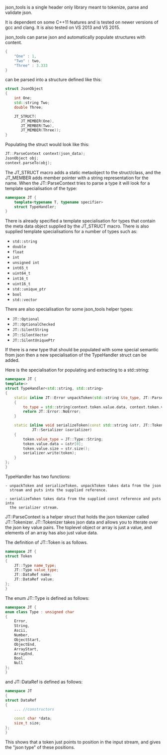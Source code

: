 json_tools is a single header only library meant to tokenize, parse and
validate json.

It is dependent on some C++11 features and is tested on newer versions of gcc
and clang. It is also tested on VS 2013 and VS 2015.

json_tools can parse json and automatically populate structures with content.

```c++
{
    "One" : 1,
    "Two" : two,
    "Three" : 3.333
}
```

can be parsed into a structure defined like this:

```c++
struct JsonObject
{
    int One;
    std::string Two;
    double Three;

    JT_STRUCT(
       JT_MEMBER(One),
       JT_MEMBER(Two),
       JT_MEMBER(Three));
}
```

Populating the struct would look like this:

```c++
JT::ParseContext context(json_data);
JsonObject obj;
context.parseTo(obj);
```

The JT_STRUCT macro adds a static metaobject to the struct/class, and the
JT_MEMBER adds member pointer with a string representation for the name. When
the JT::ParseContext tries to parse a type it will look for a template
specialisation of the type:

```c++
namespace JT {
    template<typename T, typename specifier>
    struct TypeHandler;
}
```

There is already specified a template specialisation for types that contain the
meta data object supplied by the JT_STRUCT macro. There is also supplied
template specialisations for a number of types such as:

* `std::string`
* `double`
* `float`
* `int`
* `unsigned int`
* `int65_t`
* `uint64_t`
* `int16_t`
* `uint16_t`
* `std::unique_ptr`
* `bool`
* `std::vector`

There are also specialisation for some json_tools helper types:
* `JT::Optional`
* `JT::OptionalChecked`
* `JT::SilentString`
* `JT::SilentVector`
* `JT::SilentUniquePtr`

If there is a new type that should be populated with some special semantic from
json then a new specialisation of the TypeHandler struct can be added.

Here is the specialisation for populating and extracting to a std::string:

```c++
namespace JT {
template<>
struct TypeHandler<std::string, std::string>
{
	static inline JT::Error unpackToken(std::string &to_type, JT::ParseContext &context)
	{
		to_type = std::string(context.token.value.data, context.token.value.size);
		return JT::Error::NoError;
	}

	static inline void serializeToken(const std::string &str, JT::Token &token,
            JT::Serializer &serializer)
	{
		token.value_type = JT::Type::String;
		token.value.data = &str[0];
		token.value.size = str.size();
		serializer.write(token);
	}
};
}
```

TypeHandler has two functions:

    - unpackToken and serializeToken. unpackToken takes data from the json
      stream and puts into the supplied reference.

    - serializeToken takes data from the supplied const reference and puts into
      the serializer stream.

JT::ParseContext is a helper struct that holds the json tokenizer called
JT::Tokenizer. JT::Tokenizer takes json data and allows you to itterate over the
json key value pairs. The toplevel object or array is just a value, and elements
of an array has also just value data.

The definition of JT::Token is as follows.

```c++
namespace JT {
struct Token
{
    JT::Type name_type;
    JT::Type value_type;
    JT::DataRef name;
    JT::DataRef value;
};
}
```

The enum JT::Type is defined as follows:

```c++
namespace JT {
enum class Type : unsigned char
{
    Error,
    String,
    Ascii,
    Number,
    ObjectStart,
    ObjectEnd,
    ArrayStart,
    ArrayEnd,
    Bool,
    Null
};
}
```

and JT::DataRef is defined as follows:
```c++
namespace JT
{
struct DataRef
{
    ... //constructors

    const char *data;
    size_t size;
};
}
```

This shows that a token just points to position in the input stream, and gives
the "json type" of these positions.

